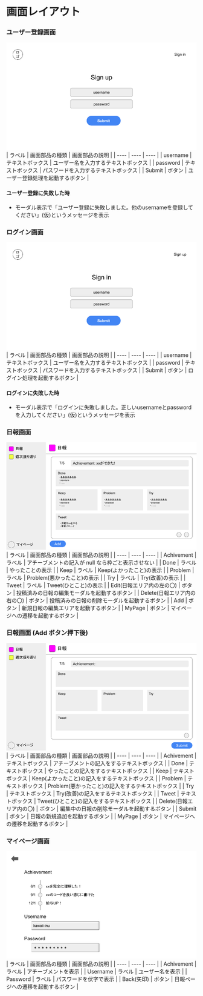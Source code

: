 # 画面レイアウト

### ユーザー登録画面

![](./img/signup.png)
| ラベル | 画面部品の種類 | 画面部品の説明 |
| ---- | ---- | ---- |
| username | テキストボックス | ユーザー名を入力するテキストボックス |
| password | テキストボックス | パスワードを入力するテキストボックス |
| Submit | ボタン | ユーザー登録処理を起動するボタン |

#### ユーザー登録に失敗した時
- モーダル表示で「ユーザー登録に失敗しました。他のusernameを登録してください」(仮)というメッセージを表示

### ログイン画面

![](./img/signin.png)
| ラベル | 画面部品の種類 | 画面部品の説明 |
| ---- | ---- | ---- |
| username | テキストボックス | ユーザー名を入力するテキストボックス |
| password | テキストボックス | パスワードを入力するテキストボックス |
| Submit | ボタン | ログイン処理を起動するボタン |

#### ログインに失敗した時
- モーダル表示で「ログインに失敗しました。正しいusernameとpasswordを入力してください」(仮)というメッセージを表示

### 日報画面

![](./img/dialyreport.png)
| ラベル | 画面部品の種類 | 画面部品の説明 |
| ---- | ---- | ---- |
| Achivement | ラベル | アチーブメントの記入が null なら枠ごと表示させない |
| Done | ラベル | やったことの表示 |
| Keep | ラベル | Keep(よかったこと)の表示 |
| Problem | ラベル | Problem(悪かったこと)の表示 |
| Try | ラベル | Try(改善)の表示 |
| Tweet | ラベル | Tweet(ひとこと)の表示 |
| Edit(日報エリア内の左の〇) | ボタン | 投稿済みの日報の編集モーダルを起動するボタン |
| Delete(日報エリア内の右の〇) | ボタン | 投稿済みの日報の削除モーダルを起動するボタン |
| Add | ボタン | 新規日報の編集エリアを起動するボタン |
| MyPage | ボタン | マイページへの遷移を起動するボタン |

### 日報画面 (Add ボタン押下後)

![](./img/dialyreport-add.png)
| ラベル | 画面部品の種類 | 画面部品の説明 |
| ---- | ---- | ---- |
| Achivement | テキストボックス | アチーブメントの記入をするテキストボックス |
| Done | テキストボックス | やったことの記入をするテキストボックス |
| Keep | テキストボックス | Keep(よかったこと)の記入をするテキストボックス |
| Problem | テキストボックス | Problem(悪かったこと)の記入をするテキストボックス |
| Try | テキストボックス | Try(改善)の記入をするテキストボックス |
| Tweet | テキストボックス | Tweet(ひとこと)の記入をするテキストボックス |
| Delete(日報エリア内の〇) | ボタン | 編集中の日報の削除モーダルを起動するボタン |
| Submit | ボタン | 日報の新規追加を起動するボタン |
| MyPage | ボタン | マイページへの遷移を起動するボタン |

### マイページ画面

![](./img/achivement.png)
| ラベル | 画面部品の種類 | 画面部品の説明 |
| ---- | ---- | ---- |
| Achivement | ラベル | アチーブメントを表示 |
| Username | ラベル | ユーザー名を表示 |
| Password | ラベル | パスワードを伏字で表示 |
| Back(矢印) | ボタン | 日報ページへの遷移を起動するボタン |
